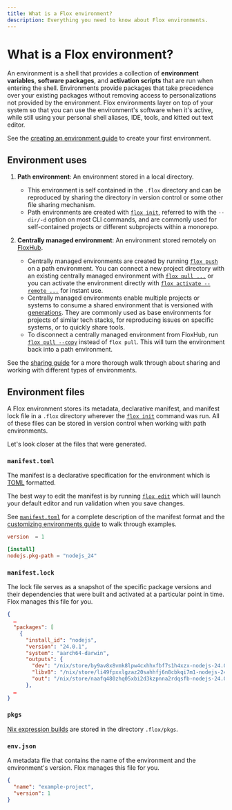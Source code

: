 ```yaml
---
title: What is a Flox environment?
description: Everything you need to know about Flox environments.
---
```


# What is a Flox environment?

An environment is a shell that provides a collection of
**environment variables**, **software packages**, and **activation scripts** that
are run when entering the shell.
Environments provide packages that take precedence over your existing packages
without removing access to personalizations not provided by the environment.
Flox environments layer on top of your system so that you can use the
environment's software when it's active,
while still using your personal shell aliases, IDE, tools, and
kitted out text editor.

See the [creating an environment guide][create_guide] to create your first
environment.

## Environment uses

1. **Path environment**: An environment stored in a local directory.
    - This environment is self contained in the `.flox` directory and can be
reproduced by sharing the directory in version control or some other file
sharing mechanism.
    - Path environments are created with [`flox init`][flox_init],
referred to with the `--dir/-d` option on most CLI commands,
and are commonly used for self-contained projects or different subprojects
within a monorepo.

2. **Centrally managed environment**: An environment stored remotely on
[FloxHub][floxhub_concept].

    - Centrally managed environments are created by running [`flox push`][flox_push]
on a path environment.
     You can connect a new project directory with an existing centrally managed environment with [`flox pull ...`][flox_pull] or you can activate the environment directly with [`flox activate --remote ...`][flox_activate] for instant use.
    - Centrally managed environments enable multiple projects or systems to consume a
shared environment that is versioned with [generations][generation_concept].
They are commonly used as base environments for projects of similar tech stacks,
for reproducing issues on specific systems, or to quickly share tools.
    - To disconnect a centrally managed environment from FloxHub, run [`flox pull --copy`][flox_pull] instead of `flox pull`.
    This will turn the environment back into a path environment.

See the [sharing guide][sharing_guide] for a more thorough walk through about
sharing and working with different types of environments.

## Environment files

A Flox environment stores its metadata, declarative manifest, and manifest lock
file in a `.flox` directory wherever the [`flox init`][flox_init] command was
run.
All of these files can be stored in version control when working with path environments.

Let's look closer at the files that were generated.

### `manifest.toml`

The manifest is a declarative specification for the environment which is [TOML][toml_spec] formatted.

The best way to edit the manifest is by running [`flox edit`][flox_edit] which will launch your default editor and run validation when you save changes.

See [`manifest.toml`][manifest] for a complete description of the manifest format and the [customizing environments guide][customizing_environments_guide] to walk through examples.

```toml title=".flox/env/manifest.toml"
version  = 1

[install]
nodejs.pkg-path = "nodejs_24"
```

### `manifest.lock`

The lock file serves as a snapshot of the specific package versions and their dependencies that were built and activated at a particular point in time.
Flox manages this file for you.

``` json title=".flox/env/manifest.lock"
{
  …
  "packages": [
    {
      "install_id": "nodejs",
      "version": "24.0.1",
      "system": "aarch64-darwin",
      "outputs": {
        "dev": "/nix/store/by9av8x8vmk8lpw4cxhhxfbf7s1h4xzx-nodejs-24.0.1-dev",
        "libv8": "/nix/store/li49fpxxlgzaz20sahhfj6n8cbkqi7m1-nodejs-24.0.1-libv8",
        "out": "/nix/store/naafq480zhq05xbi2d3kzpnna2rdqsfb-nodejs-24.0.1"
      },
  …
}
```

### `pkgs`

[Nix expression builds][nix-expression-builds-concept] are stored in the directory `.flox/pkgs`.

### `env.json`

A metadata file that contains the name of the environment and the environment's
version. Flox manages this file for you.

``` json title=".flox/env.json"
{
  "name": "example-project",
  "version": 1
}
```

[flox_init]: ../reference/command-reference/flox-init.md
[flox_show]: ../reference/command-reference/flox-show.md
[flox_edit]: ../reference/command-reference/flox-edit.md
[flox_install]: ../reference/command-reference/flox-install.md
[flox_search]: ../reference/command-reference/flox-search.md
[flox_edit]: ../reference/command-reference/flox-edit.md
[flox_push]: ../reference/command-reference/flox-push.md
[flox_pull]: ../reference/command-reference/flox-pull.md
[flox_activate]: ../reference/command-reference/flox-activate.md
[sharing_guide]: ../tutorials/sharing-environments.md
[create_guide]: ../tutorials/creating-environments.md
[customizing_environments_guide]: ../tutorials/customizing-environments.md
[generation_concept]: ./generations.md
[floxhub_concept]: ./floxhub.md
[discourse]: https://discourse.flox.dev/
[manifest]: ../reference/command-reference/manifest.toml.md
[nix-expression-builds-concept]: ./nix-expression-builds.md
[toml_spec]: https://toml.io/en/v1.0.0
